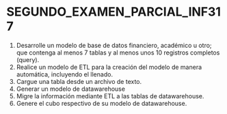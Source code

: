 # SEGUNDO_EXAMEN_PARCIAL_INF317

1. Desarrolle un modelo de base de datos financiero, académico u otro; que contenga al menos 7 tablas y al menos unos 10 registros completos (query).
2. Realice un modelo de ETL para la creación del modelo de manera automática, incluyendo el llenado.
3. Cargue una tabla desde un archivo de texto.
4. Generar un modelo de datawarehouse 
5. Migre la información mediante ETL a las tablas de datawarehouse.
6. Genere el cubo respectivo de su modelo de datawarehouse.
